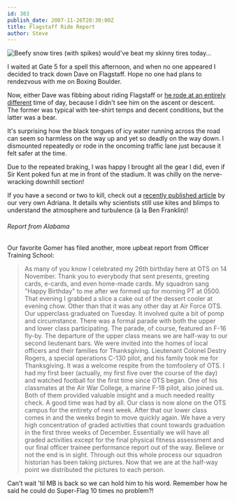 ```yaml
---
id: 383
publish_date: 2007-11-26T20:30:00Z
title: Flagstaff Ride Report
author: Steve
---
```

![Beefy snow tires (with spikes) would've beat my skinny tires today...](http://www.flagstafffrenzy.org/wp-content/uploads/2007/11/DougBike2.jpg)  

I waited at Gate 5 for a spell this afternoon, and when no one appeared I decided to track down Dave on Flagstaff. Hope no one had plans to rendezvous with me on Boxing Boulder.

Now, either Dave was fibbing about riding Flagstaff or [he rode at an entirely different](/archives/2007-11-26-flagstaff-ride-report/#comment-564) time of day, because I didn't see him on the ascent or descent. The former was typical with tee-shirt temps and decent conditions, but the latter was a bear.

It's surprising how the black tongues of icy water running across the road can seem so harmless on the way up and yet so deadly on the way down. I dismounted repeatedly or rode in the oncoming traffic lane just because it felt safer at the time.

Due to the repeated braking, I was happy I brought all the gear I did, even if Sir Kent poked fun at me in front of the stadium. It was chilly on the nerve-wracking downhill section!

If you have a second or two to kill, check out a [recently published article](http://www.livescience.com/environment/071123-bts-yannick.html) by our very own Adriana. It details why scientists still use kites and blimps to understand the atmosphere and turbulence (à la Ben Franklin)!

###### Report from Alabama

Our favorite Gomer has filed another, more upbeat report from Officer Training School:

> As many of you know I celebrated my 26th birthday here at OTS on 14 November. Thank you to everybody that sent presents, greeting cards, e-cards, and even home-made cards. My squadron sang "Happy Birthday" to me after we formed up for morning PT at 0500. That evening I grabbed a slice a cake out of the dessert cooler at evening chow. Other than that it was any other day at Air Force OTS. Our upperclass graduated on Tuesday. It involved quite a bit of pomp and circumstance. There was a formal parade with both the upper and lower class participating. The parade, of course, featured an F-16 fly-by. The departure of the upper class means we are half-way to our second lieutenant bars. We were invited into the homes of local officers and their families for Thanksgiving. Lieutenant Colonel Destry Rogers, a special operations C-130 pilot, and his family took me for Thanksgiving. It was a welcome respite from the tomfoolery of OTS. I had my first beer (actually, my first five over the course of the day) and watched football for the first time since OTS began. One of his classmates at the Air War College, a marine F-18 pilot, also joined us. Both of them provided valuable insight and a much needed reality check. A good time was had by all. Our class is now alone on the OTS campus for the entirety of next week. After that our lower class comes in and the weeks begin to move quickly again. We have a very high concentration of graded activities that count towards graduation in the first three weeks of December. Essentially we will have all graded activities except for the final physical fitness assessment and our final officer trainee performance report out of the way. Believe or not the end is in sight. Through out this whole process our squadron historian has been taking pictures. Now that we are at the half-way point we distributed the pictures to each person.

Can't wait 'til MB is back so we can hold him to his word. Remember how he said he could do Super-Flag 10 times no problem?!